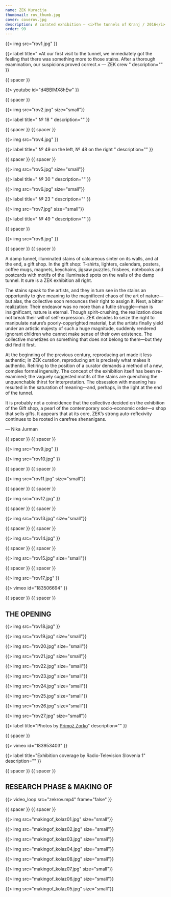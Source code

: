 ```yaml
---
name: ZEK Kuracija
thumbnail: rov_thumb.jpg
cover: coverov.jpg
description: A curated exhibition — <i>The tunnels of Kranj / 2016</i>
order: 99
---
```


{{> img src="rov1.jpg" }}


{{> label title=" »At our first visit to the tunnel, we immediately got the feeling that there was something more to those stains. After a thorough examination, our suspicions proved correct.« — ZEK crew " description="" }}

{{ spacer }}

{{> youtube id="d4BBlMX8hEw" }}

{{ spacer }}

{{> img src="rov2.jpg" size="small"}}

{{> label title=" № 18 " description="" }}

{{ spacer }} {{ spacer }}

{{> img src="rov4.jpg" }}

{{> label title=" № 49 on the left, № 48 on the right " description="" }}

{{ spacer }} {{ spacer }}

{{> img src="rov5.jpg" size="small"}}

{{> label title=" № 30 " description="" }}

{{> img src="rov6.jpg" size="small"}}

{{> label title=" № 23 " description="" }}

{{> img src="rov7.jpg" size="small"}}

{{> label title=" № 49 " description="" }}

{{ spacer }} 

{{> img src="rov8.jpg" }}

{{ spacer }} {{ spacer }}

A damp tunnel, illuminated stains of calcareous sinter on its walls, and at the end, a gift shop. In the gift shop: T-shirts, lighters, calendars, posters, coffee mugs, magnets, keychains, jigsaw puzzles, frisbees, notebooks and postcards with motifs of the illuminated spots on the walls of the damp tunnel. It sure is a ZEK exhibition all right.

The stains speak to the artists, and they in turn see in the stains an opportunity to give meaning to the magnificent chaos of the art of nature—but alas, the collective soon renounces their right to assign it. Next, a bitter realization: Their endeavor was no more than a futile struggle—man is insignificant, nature is eternal. Though spirit-crushing, the realization does not break their will of self-expression. ZEK decides to seize the right to manipulate nature’s poorly-copyrighted material, but the artists finally yield under an artistic majesty of such a huge magnitude, suddenly rendered ignorant children who cannot make sense of their own existence. The collective monetizes on something that does not belong to them—but they did find it first.

At the beginning of the previous century, reproducing art made it less authentic; in ZEK curation, reproducing art is precisely what makes it authentic. Retiring to the position of a curator demands a method of a new, complex formal ingenuity. The concept of the exhibition itself has been re-examined; the vaguely suggested motifs of the stains are quenching the unquenchable thirst for interpretation. The obsession with meaning has resulted in the saturation of meaning—and, perhaps, in the light at the end of the tunnel.

It is probably not a coincidence that the collective decided on the exhibition of the Gift shop, a pearl of the contemporary socio-economic order—a shop that sells gifts. It appears that at its core, ZEK’s strong auto-reflexivity continues to be rooted in carefree shenanigans.

— Nika Jurman

{{ spacer }} {{ spacer }}

{{> img src="rov9.jpg" }}

{{> img src="rov10.jpg" }}

{{ spacer }} {{ spacer }}

{{> img src="rov11.jpg" size="small"}}

{{ spacer }} {{ spacer }}

{{> img src="rov12.jpg" }}

{{ spacer }} {{ spacer }}

{{> img src="rov13.jpg" size="small"}}

{{ spacer }} {{ spacer }}

{{> img src="rov14.jpg" }}

{{ spacer }} {{ spacer }}

{{> img src="rov15.jpg" size="small"}}

{{ spacer }} {{ spacer }}

{{> img src="rov17.jpg" }}

{{> vimeo id="183506694" }}

{{ spacer }} {{ spacer }}

## THE OPENING

{{> img src="rov18.jpg" }}

{{> img src="rov19.jpg" size="small"}}

{{> img src="rov20.jpg" size="small"}}

{{> img src="rov21.jpg" size="small"}}

{{> img src="rov22.jpg" size="small"}}

{{> img src="rov23.jpg" size="small"}}

{{> img src="rov24.jpg" size="small"}}

{{> img src="rov25.jpg" size="small"}}

{{> img src="rov26.jpg" size="small"}}

{{> img src="rov27.jpg" size="small"}}

{{> label title="Photos by [Primož Zorko](http://primozzorko.com)" description="" }}

{{ spacer }}

{{> vimeo id="183953403" }}

{{> label title="Exhibition coverage by Radio-Television Slovenia 1" description="" }}

{{ spacer }} {{ spacer }}

## RESEARCH PHASE & MAKING OF

{{> video_loop src="zekrov.mp4" frame="false" }}

{{ spacer }} {{ spacer }}

{{> img src="makingof_kolaz01.jpg" size="small"}}

{{> img src="makingof_kolaz02.jpg" size="small"}}

{{> img src="makingof_kolaz03.jpg" size="small"}}

{{> img src="makingof_kolaz04.jpg" size="small"}}

{{> img src="makingof_kolaz08.jpg" size="small"}}

{{> img src="makingof_kolaz07.jpg" size="small"}}

{{> img src="makingof_kolaz06.jpg" size="small"}}

{{> img src="makingof_kolaz05.jpg" size="small"}}




